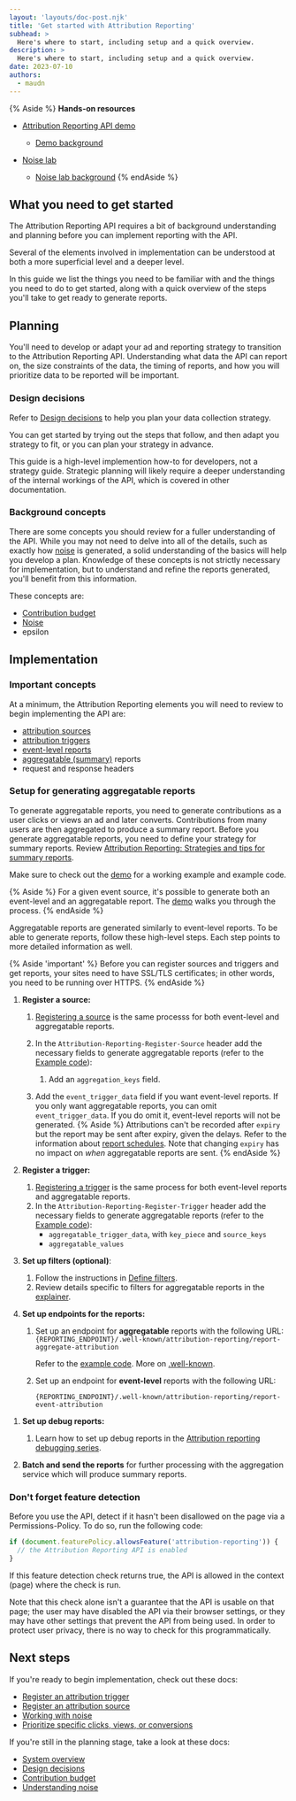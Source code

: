 ```yaml
---
layout: 'layouts/doc-post.njk'
title: 'Get started with Attribution Reporting'
subhead: >
  Here's where to start, including setup and a quick overview.
description: >
  Here's where to start, including setup and a quick overview.
date: 2023-07-10
authors:
  - maudn
---
```


<!-- from Generating aggregatable reports in https://docs.google.com/document/d/1BXchEk-UMgcr2fpjfXrQ3D8VhTR-COGYS1cwK_nyLfg/edit#heading=h.5nnh1qxxsa01 -->

{% Aside %}
<strong>Hands-on resources</strong>

- [Attribution Reporting API demo](https://arapi-home.web.app/)
  - [Demo background]()

- [Noise lab](https://noise-lab.uc.r.appspot.com/?mode=simple)
  - [Noise lab background](/docs/privacy-sandbox/summary-reports/design-decisions/#appendix)
{% endAside %}

## What you need to get started

The Attribution Reporting API requires a bit of background understanding and planning before you can implement reporting with the API.

Several of the elements involved in implementation can be understood at both a more superficial level and a deeper level.

In this guide we list the things you need to be familiar with and the things you need to do to get started, along with a quick overview of the steps you'll take to get ready to generate reports.
 
## Planning

You'll need to develop or adapt your ad and reporting strategy to transition to the Attribution Reporting API. Understanding what data the API can report on, the size constraints of the data, the timing of reports, and how you will prioritize data to be reported will be important.

### Design decisions

Refer to [Design decisions](/docs/privacy-sandbox/summary-reports/design-decisions/) to help you plan your data collection strategy.

You can get started by trying out the steps that follow, and then adapt you strategy to fit, or you can plan your strategy in advance.

This guide is a high-level implemention how-to for developers, not a strategy guide. Strategic planning will likely require a deeper understanding of the internal workings of the API, which is covered in other documentation.

### Background concepts

There are some concepts you should review for a fuller understanding of the API. While you may not need to delve into all of the details, such as exactly how [noise](/docs/privacy-sandbox/attribution-reporting/understanding-noise) is generated, a solid understanding of the basics will help you develop a plan. Knowledge of these concepts is not strictly necessary for implementation, but to understand and refine the reports generated, you'll benefit from this information.

These concepts are:

- [Contribution budget](/docs/privacy-sandbox/attribution-reporting/contribution-budget)
- [Noise](/docs/privacy-sandbox/attribution-reporting/understanding-noise)
- epsilon

## Implementation

### Important concepts

At a minimum, the Attribution Reporting elements you will need to review to begin implementing the API are:
- [attribution sources](/docs/privacy-sandbox/attribution-reporting/register-attribution-source)
- [attribution triggers](/docs/privacy-sandbox/attribution-reporting/register-attribution-trigger)
- [event-level reports](/docs/privacy-sandbox/attribution-reporting/#event-level-reports)
- [aggregatable (summary)](/docs/privacy-sandbox/attribution-reporting/#summary-reports) reports
- request and response headers

### Setup for generating aggregatable reports

To generate aggregatable reports, you need to generate contributions as a user clicks or views an ad and later converts. Contributions from many users are then aggregated to produce a summary report. 
Before you generate aggregatable reports, you need to define your strategy for summary reports. Review [Attribution Reporting: Strategies and tips for summary reports](https://docs.google.com/document/d/1bU0a_njpDcRd9vDR0AJjwJjrf3Or8vAzyfuK8JZDEfo/edit#). 

Make sure to check out the [demo](https://arapi-home.web.app/) for a working example and example code.

{% Aside %}
For a given event source, it's possible to generate both an
event-level and an aggregatable report. The
[demo](https://docs.google.com/document/d/1BXchEk-UMgcr2fpjfXrQ3D8VhTR-COGYS1cwK_nyLfg/edit#heading=h.vk0ctjqbpr1g)
walks you through the process. 
{% endAside %}

Aggregatable reports are generated similarly to event-level reports. To be able to generate reports, follow these high-level steps. Each step points to more detailed information as well.

{% Aside 'important' %}
Before you can register sources and triggers and get reports, your sites need to have SSL/TLS certificates; in other words, you need to be running over HTTPS.
{% endAside %}

1. **Register a source:**
    1. [Registering a source](/docs/privacy-sandbox/attribution-reporting/register-attribution-source) is the same processs for both event-level and aggregatable reports.
    1. In the `Attribution-Reporting-Register-Source` header add the
        necessary fields to generate aggregatable reports (refer to the
        [Example code](https://github.com/GoogleChromeLabs/trust-safety-demo/blob/main/attribution-reporting/functions/apps/adtech.js)):
        1. Add an `aggregation_keys` field. 

    1. Add the `event_trigger_data` field if you want event-level reports. If you only
        want aggregatable reports, you can omit
        `event_trigger_data`. If you do omit it, event-level reports will not be generated.
    {% Aside %}
    Attributions can't be recorded after `expiry` but the report may
        be sent after expiry, given the delays. Refer to the information about
        [report schedules](/docs/privacy-sandbox/attribution-reporting/schedule/).
        Note that changing `expiry` has no impact on _when_ aggregatable
        reports are sent.
    {% endAside %}
1. **Register a trigger:**
    1. [Registering a trigger](/docs/privacy-sandbox/attribution-reporting/register-attribution-trigger) is the same process for both event-level reports and aggregatable reports.
    1. In the `Attribution-Reporting-Register-Trigger` header add the
        necessary fields to generate aggregatable reports (refer to the
        [Example code](https://github.com/GoogleChromeLabs/trust-safety-demo/blob/main/attribution-reporting/functions/apps/adtech.js)):
        - `aggregatable_trigger_data`, with `key_piece` and `source_keys
`       
        - `aggregatable_values`

1. **Set up filters (optional)**:
    1. Follow the instructions in
        [Define filters](/docs/privacy-sandbox/attribution-reporting/define-filters/).
    1. Review details specific to filters for aggregatable reports in
        the
        [explainer](https://github.com/WICG/attribution-reporting-api/blob/main/AGGREGATE.md).

1. **Set up endpoints for the reports:**
    1. Set up an endpoint for **aggregatable** reports with
        the following URL:
        `{REPORTING_ENDPOINT}/.well-known/attribution-reporting/report-aggregate-attribution`

        Refer to the [example code](https://github.com/GoogleChromeLabs/trust-safety-demo/blob/8f3d874b79ab0c8a15822fbcd09e94042aee7dcd/conversion-measurement/functions/apps/adtech.js#L334). More on [.well-known](https://en.wikipedia.org/wiki/Well-known_URI).

    1.  Set up an endpoint for **event-level** reports with
        the following URL:

        `{REPORTING_ENDPOINT}/.well-known/attribution-reporting/report-event-attribution` 


<!-- removed from handbook
{% Details %}
{% DetailsSummary %}
About {REPORTING_ENDPOINT} 
{% endDetailsSummary %}
{REPORTING_ENDPOINT} is the server that responded to the initial browser request to register a source using the `Attribution-Reporting-Register-Source` header.
   
For example, if https://adtech.example responded, then the event-level reports will be sent to: 
`https://adtech.example/.well-known/attribution-reporting/report-event-attribution` 

Likewise, aggregatable reports will be sent to this endpoint:
`https://adtech.example/.well-known/attribution-reporting/report-aggregate-attribution`
{% endDetails %}
                                          

    Note that `aggregation_service_payloads` is encrypted and only later decrypted by the aggregation service to generate summary reports.
-->     
1. **Set up debug reports:**
    1. Learn how to set up debug reports in the
        [Attribution reporting debugging series](/docs/privacy-sandbox/attribution-reporting-debugging/).

1. **Batch and send the reports** for further processing with the aggregation service which will produce summary reports.

### Don't forget feature detection

Before you use the API, detect if it hasn't been disallowed on the page via a Permissions-Policy. 
To do so, run the following code:

```javascript
if (document.featurePolicy.allowsFeature('attribution-reporting')) {
  // the Attribution Reporting API is enabled
}
```

If this feature detection check returns true, the API is allowed in the context (page) where the check is run.

Note that this check alone isn't a guarantee that the API is usable on that page; the user may have disabled the API via their browser settings, or they may have other settings that prevent the API from being used. In order to protect user privacy, there is no way to check for this programmatically.


## Next steps

If you're ready to begin implementation, check out these docs:
- [Register an attribution trigger](/docs/privacy-sandbox/attribution-reporting/register-attribution-trigger)
- [Register an attribution source](/docs/privacy-sandbox/attribution-reporting/register-attribution-source)
- [Working with noise](/docs/privacy-sandbox/attribution-reporting/working-with-noise/)
- [Prioritize specific clicks, views, or conversions](/docs/privacy-sandbox/attribution-reporting/change-attribution-logic/)


If you're still in the planning stage, take a look at these docs:
- [System overview](/docs/privacy-sandbox/summary-reports/system-overview/) 
- [Design decisions](/docs/privacy-sandbox/summary-reports/design-decisions/) 
- [Contribution budget](/docs/privacy-sandbox/attribution-reporting/contribution-budget/)
- [Understanding noise](/docs/privacy-sandbox/attribution-reporting/understanding-noise/) 

